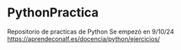 # PythonPractica 
Repositorio de practicas de Python
Se empezó en 9/10/24
https://aprendeconalf.es/docencia/python/ejercicios/